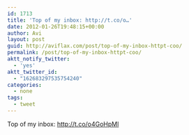 ```yaml
---
id: 1713
title: 'Top of my inbox: http://t.co/o…'
date: 2012-01-26T19:48:15+00:00
author: Avi
layout: post
guid: http://aviflax.com/post/top-of-my-inbox-httpt-coo/
permalink: /post/top-of-my-inbox-httpt-coo/
aktt_notify_twitter:
  - 'yes'
aktt_twitter_id:
  - "162683297535754240"
categories:
  - none
tags:
  - tweet
---
```

Top of my inbox: <a href="http://t.co/o4GoHpMl" rel="nofollow">http://t.co/o4GoHpMl</a>